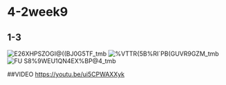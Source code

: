 # 4-2week9

## 1-3
![E2`6`XHPSZOGI@((BJ0G5TF_tmb](https://github.com/user-attachments/assets/f793dc56-4f87-4301-a618-15ab3dcf8fff)
![%VTTR{5B%RI`PB(GUVR9GZM_tmb](https://github.com/user-attachments/assets/007ff476-39b7-4337-99ca-57fef26fbd20)
![FU S8%$9WEU1Q$N4EX%BP@4_tmb](https://github.com/user-attachments/assets/d3ec0b94-5c4c-4b9c-8078-efd01bc1eb3d)


##VIDEO 
https://youtu.be/ui5CPWAXXyk
